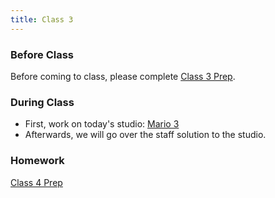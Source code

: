 ```yaml
---
title: Class 3
---
```


### Before Class
Before coming to class, please complete [Class 3 Prep](../class3-prep/).

### During Class
* First, work on today's studio: [Mario 3](../../materials/studios/mario3/)
* Afterwards, we will go over the staff solution to the studio.

### Homework
[Class 4 Prep](../class4-prep/)
